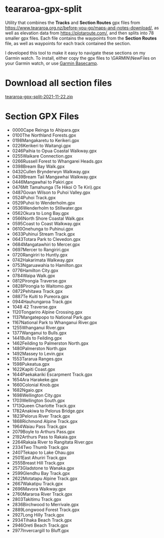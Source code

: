 # teararoa-gpx-split

Utility that combines the **Tracks** and **Section Routes** gpx files from https://www.teararoa.org.nz/before-you-go/maps-and-notes-download/, as well as elevation data from https://plotaroute.com/, and then splits into 78 smaller gpx files.  Each file contains the waypoints from the **Section Routes** file, as well as waypoints for each track contained the section.

I developed this tool to make it easy to navigate these sections on my Garmin watch.  To install, either copy the gpx files to \GARMIN\NewFiles on your Garmin watch, or use [Garmin Basecamp](https://www.garmin.com/en-NZ/software/basecamp/). 

# Download all section files
[teararoa-gpx-split-2021-11-22.zip](https://github.com/bdoherty/teararoa-gpx-split/raw/main/published/teararoa-gpx-split-2021-11-22.zip)

# Section GPX Files

* 0000Cape Reinga to Ahipara.gpx
* 0100The Northland Forests.gpx
* 0198Mangakaretu to Kerikeri.gpx
* 0226Kerikeri to Waitangi.gpx
* 0246Paihia to Opua Coastal Walkway.gpx
* 0255Waikare Connection.gpx
* 0266Russell Forest to Whangarei Heads.gpx
* 0398Bream Bay Walk.gpx
* 0432Cullen Brynderwyn Walkway.gpx
* 0439Bream Tail Mangawhai Walkway.gpx
* 0446Mangawhai to Pakiri.gpx
* 0476Mt Tamahunga (Te Hikoi O Te Kiri).gpx
* 0487Govan Wilson to Puhoi Valley.gpx
* 0524Puhoi Track.gpx
* 0529Puhoi to Wenderholm.gpx
* 0536Wenderholm to Stillwater.gpx
* 0562Okura to Long Bay.gpx
* 0566North Shore Coastal Walk.gpx
* 0595Coast to Coast Walkway.gpx
* 0610Onehunga to Puhinui.gpx
* 0633Puhinui Stream Track.gpx
* 0643Totara Park to Clevedon.gpx
* 0684Mangatawhiri to Mercer.gpx
* 0697Mercer to Rangiriri.gpx
* 0720Rangiriri to Huntly.gpx
* 0742Hakarimata Walkway.gpx
* 0753Ngaruawahia to Hamilton.gpx
* 0776Hamilton City.gpx
* 0784Waipa Walk.gpx
* 0812Pirongia Traverse.gpx
* 0828Pirongia to Waitomo.gpx
* 0872Pehitawa Track.gpx
* 0887Te Kuiti to Pureora.gpx
* 0944Hauhungaroa Track.gpx
* 1048 42 Traverse.gpx
* 1120Tongariro Alpine Crossing.gpx
* 1137Mangatepopo to National Park.gpx
* 1167National Park to Whanganui River.gpx
* 1255Whanganui River.gpx
* 1377Wanganui to Bulls.gpx
* 1441Bulls to Feilding.gpx
* 1462Feilding to Palmerston North.gpx
* 1480Palmerston North.gpx
* 1492Massey to Levin.gpx
* 1553Tararua Ranges.gpx
* 1598Pukeatua.gpx
* 1622Kapiti Coast.gpx
* 1644Paekakariki Escarpment Track.gpx
* 1654Ara Harakeke.gpx
* 1660Colonial Knob.gpx
* 1682Ngaio.gpx
* 1698Wellington City.gpx
* 1703Wellington South.gpx
* 1713Queen Charlotte Track.gpx
* 1782Anakiwa to Pelorus Bridge.gpx
* 1823Pelorus River Track.gpx
* 1868Richmond Alpine Track.gpx
* 1964Waiau Pass Track.gpx
* 2079Boyle to Arthurs Pass.gpx
* 2192Arthurs Pass to Rakaia.gpx
* 2264Rakaia River to Rangitata River.gpx
* 2334Two Thumb Track.gpx
* 2407Tekapo to Lake Ohau.gpx
* 2501East Ahuriri Track.gpx
* 2555Breast Hill Track.gpx
* 2573Gladstone to Wanaka.gpx
* 2599Glendhu Bay Track.gpx
* 2622Motatapu Alpine Track.gpx
* 2667Wakatipu Track.gpx
* 2696Mavora Walkway.gpx
* 2760Mararoa River Track.gpx
* 2803Takitimu Track.gpx
* 2836Birchwood to Merrivale.gpx
* 2889Longwood Forest Track.gpx
* 2927Long Hilly Track.gpx
* 2934Tihaka Beach Track.gpx
* 2946Oreti Beach Track.gpx
* 2977Invercargill to Bluff.gpx
